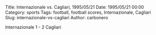 Title: Internazionale vs. Cagliari, 1995/05/21
Date: 1995/05/21 00:00
Category: sports
Tags: football, football scores, Internazionale, Cagliari
Slug: internazionale-vs-cagliari
Author: carbonero


Internazionale 1 - 2 Cagliari
